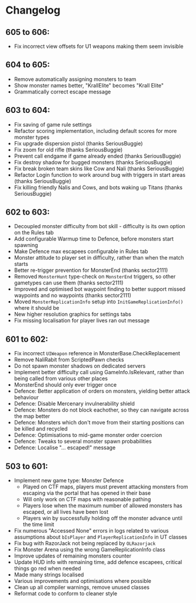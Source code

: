 # Changelog 

## 605 to 606:
 - Fix incorrect view offsets for U1 weapons making them seem invisible

## 604 to 605:
 - Remove automatically assigning monsters to team
 - Show monster names better, "KrallElite" becomes "Krall Elite" 
 - Grammatically correct escape message

## 603 to 604:
 - Fix saving of game rule settings
 - Refactor scoring implementation, including default scores for more monster types
 - Fix upgrade dispersion pistol (thanks SeriousBuggie)
 - Fix zoom for old rifle (thanks SeriousBuggie)
 - Prevent call endgame if game already ended (thanks SeriousBuggie)
 - Fix destroy shadow for bugged monsters (thanks SeriousBuggie)
 - Fix break broken team skins like Cow and Nali (thanks SeriousBuggie)
 - Refactor Login function to work around bug with triggers in start areas (thanks SeriousBuggie)
 - Fix killing friendly Nalis and Cows, and bots waking up Titans (thanks SeriousBuggie)

## 602 to 603:
 - Decoupled monster difficulty from bot skill - difficulty is its own option on the Rules tab
 - Add configurable Warmup time to Defence, before monsters start spawning
 - Make Defence max escapees configurable in Rules tab
 - Monster attitude to player set in difficulty, rather than when the match starts
 - Better re-trigger prevention for MonsterEnd (thanks sector2111)
 - Removed `MonsterHunt` type-check on `MonsterEnd` triggers, so other gametypes can use them (thanks sector2111)
 - Improved and optimised bot waypoint finding to better support missed waypoints and no waypoints (thanks sector2111)
 - Moved `MonsterReplicationInfo` setup into `InitGameReplicationInfo()` where it should be 
 - New higher resolution graphics for settings tabs
 - Fix missing localisation for player lives ran out message

## 601 to 602:
 - Fix incorrect `UIWeapon` reference in MonsterBase.CheckReplacement
 - Remove NaliRabit from ScriptedPawn checks
 - Do not spawn monster shadows on dedicated servers
 - Implement better difficulty call using GameInfo.IsRelevant, rather than being called from various other places
 - MonsterEnd should only ever trigger once
 - Defence: Better application of orders on monsters, yielding better attack behaviour
 - Defence: Disable Mercenary invulnerability shield
 - Defence: Monsters do not block eachother, so they can navigate across the map better
 - Defence: Monsters which don't move from their starting positions can be killed and recycled
 - Defence: Optimisations to mid-game monster order coercion
 - Defence: Tweaks to several monster spawn probabilities
 - Defence: Localise "... escaped!" message

## 503 to 601:
 - Implement new game type: Monster Defence
   - Played on CTF maps, players must prevent attacking monsters from escaping via the portal that has opened in their base
   - Will only work on CTF maps with reasonable pathing
   - Players lose when the maximum number of allowed monsters has escaped, or all lives have been lost
   - Players win by successfully holding off the monster advance until the time limit
 - Fix numerous "Accessed None" errors in logs related to various assumptions about `bIsPlayer` and `PlayerReplicationInfo` in UT classes
 - Fix bug with RazorJack not being replaced by `OLRazorjack`
 - Fix Monster Arena using the wrong GameReplicationInfo class
 - Improve updates of remaining monsters counter
 - Update HUD info with remaining time, add defence escapees, critical things go red when needed
 - Made many strings localised
 - Various improvements and optimisations where possible
 - Clean up all compiler warnings, remove unused classes
 - Reformat code to conform to cleaner style
